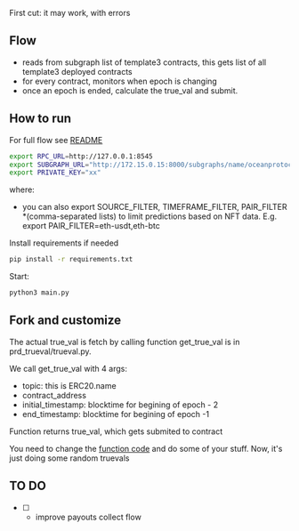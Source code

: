 First cut: it may work, with errors

## Flow
- reads from subgraph list of template3 contracts, this gets list of all template3 deployed contracts
- for every contract, monitors when epoch is changing
- once an epoch is ended, calculate the true_val and submit.


## How to run

For full flow see [README](https://github.com/oceanprotocol/pdr-trueval/blob/main/README_local_full_flow.md)

```bash
export RPC_URL=http://127.0.0.1:8545
export SUBGRAPH_URL="http://172.15.0.15:8000/subgraphs/name/oceanprotocol/ocean-subgraph"
export PRIVATE_KEY="xx"
```
where:
  - you can also export SOURCE_FILTER, TIMEFRAME_FILTER, PAIR_FILTER *(comma-separated lists) to limit predictions based on NFT data. E.g. export PAIR_FILTER=eth-usdt,eth-btc


Install requirements if needed
```bash
pip install -r requirements.txt
```

Start:
```bash
python3 main.py
```

## Fork and customize
  The actual true_val is fetch by calling function get_true_val is in prd_trueval/trueval.py.

  We call get_true_val with 4 args:
   - topic:  this is ERC20.name
   - contract_address
   - initial_timestamp:   blocktime for begining of epoch - 2
   - end_timestamp:   blocktime for begining of epoch -1

  Function returns true_val, which gets submited to contract

  You need to change the [function code](https://github.com/oceanprotocol/pdr-trueval/blob/main/pdr_trueval/trueval.py#L4-L7) and do some of your stuff. Now, it's just doing some random truevals

## TO DO
  - [ ]  - improve payouts collect flow

